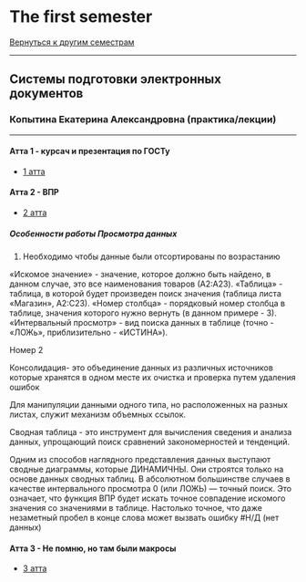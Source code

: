 # The first semester
[Вернуться к другим семестрам](README.md)

***

## Системы подготовки электронных документов
### Копытина Екатерина Александровна (практика/лекции)
***
#### Атта 1 - курсач и презентация по ГОСТу
+ [1 атта](1-sem/sped/sped-att-1)

#### Атта 2 - ВПР
+ [2 атта](1-sem/sped/sped-att-2)
##### Особенности работы Просмотра данных
1. Необходимо чтобы данные были отсортированы по возрастанию

«Искомое значение» - значение, которое должно быть найдено, в данном случае, это все наименования товаров (А2:A23).
«Таблица» - таблица, в которой будет произведен поиск значения (таблица листа «Магазин», А2:С23).
«Номер столбца» - порядковый номер столбца в таблице, значения которого нужно вернуть (в данном примере - 3).
«Интервальный просмотр» - вид поиска данных в таблице (точно -
«ЛОЖь», приблизительно - «ИСТИНА»).

Номер 2

Консолидация- это объединение данных из различных источников которые хранятся в одном месте их очистка и проверка путем удаления ошибок

Для манипуляции данными одного типа, но расположенных на разных листах, служит механизм объемных ссылок.

Сводная таблица - это инструмент для вычисления сведения и анализа данных, упрощающий поиск сравнений закономерностей и тенденций.

Одним из способов наглядного представления данных выступают сводные диаграммы, которые ДИНАМИЧНЫ. Они строятся только на основе данных сводных таблиц.
В абсолютном большинстве случаев в качестве интервального просмотра 0 (или ЛОЖЬ) — точный поиск. Это означает, что функция ВПР будет искать точное совпадение искомого значения со значениями в таблице. Настолько точное, что даже незаметный пробел в конце слова может вызвать ошибку #Н/Д (нет данных)

#### Атта 3 - Не помню, но там были макросы 
+ [3 атта](1-sem/sped/sped-att-3)
